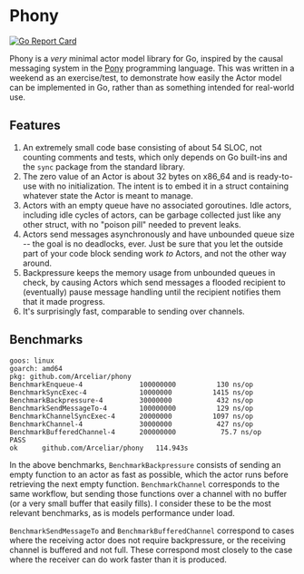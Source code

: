 # Phony

[![Go Report Card](https://goreportcard.com/badge/github.com/Arceliar/phony)](https://goreportcard.com/report/github.com/Arceliar/phony)

Phony is a *very* minimal actor model library for Go, inspired by the causal messaging system in the [Pony](https://ponylang.io/) programming language. This was written in a weekend as an exercise/test, to demonstrate how easily the Actor model can be implemented in Go, rather than as something intended for real-world use.

## Features

1. An extremely small code base consisting of about 54 SLOC, not counting comments and tests, which only depends on Go built-ins and the `sync` package from the standard library.
2. The zero value of an Actor is about 32 bytes on x86_64 and is ready-to-use with no initialization. The intent is to embed it in a struct containing whatever state the Actor is meant to manage.
3. Actors with an empty queue have no associated goroutines. Idle actors, including idle cycles of actors, can be garbage collected just like any other struct, with no "poison pill" needed to prevent leaks.
4. Actors send messages asynchronously and have unbounded queue size -- the goal is no deadlocks, ever. Just be sure that you let the outside part of your code block sending work *to* Actors, and not the other way around.
5. Backpressure keeps the memory usage from unbounded queues in check, by causing Actors which send messages a flooded recipient to (eventually) pause message handling until the recipient notifies them that it made progress.
6. It's surprisingly fast, comparable to sending over channels.

## Benchmarks

```
goos: linux
goarch: amd64
pkg: github.com/Arceliar/phony
BenchmarkEnqueue-4           	100000000	       130 ns/op
BenchmarkSyncExec-4          	10000000	      1415 ns/op
BenchmarkBackpressure-4      	30000000	       432 ns/op
BenchmarkSendMessageTo-4     	100000000	       129 ns/op
BenchmarkChannelSyncExec-4   	20000000	      1097 ns/op
BenchmarkChannel-4           	30000000	       427 ns/op
BenchmarkBufferedChannel-4   	200000000	        75.7 ns/op
PASS
ok  	github.com/Arceliar/phony	114.943s
```

In the above benchmarks, `BenchmarkBackpressure` consists of sending an empty function to an actor as fast as possible, which the actor runs before retrieving the next empty function. `BenchmarkChannel` corresponds to the same workflow, but sending those functions over a channel with no buffer (or a very small buffer that easily fills). I consider these to be the most relevant benchmarks, as is models performance under load.

`BenchmarkSendMessageTo` and `BenchmarkBufferedChannel` correspond to cases where the receiving actor does not require backpressure, or the receiving channel is buffered and not full. These correspond most closely to the case where the receiver can do work faster than it is produced.
